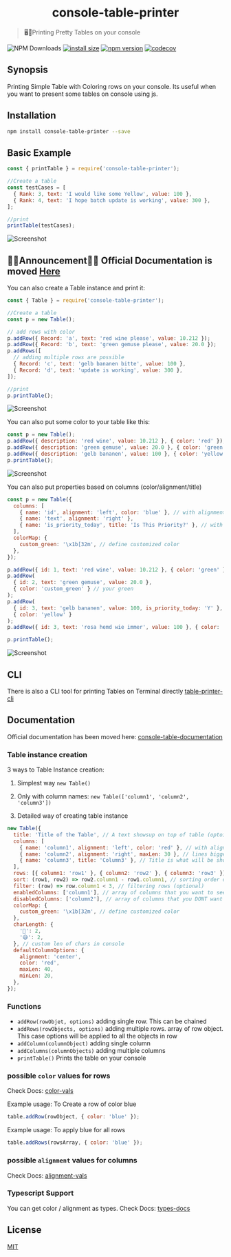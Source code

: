 <h1 align="center">console-table-printer</h1>

> 🖥️🍭Printing Pretty Tables on your console</h3>

![NPM Downloads](https://img.shields.io/npm/dw/console-table-printer)
[![install size](https://packagephobia.com/badge?p=console-table-printer)](https://packagephobia.com/result?p=console-table-printer)
[![npm version](https://badge.fury.io/js/console-table-printer.svg)](https://badge.fury.io/js/console-table-printer)
[![codecov](https://codecov.io/gh/console-table-printer/console-table-printer/graph/badge.svg?token=SWX9VBuYUs)](https://codecov.io/gh/console-table-printer/console-table-printer)


## Synopsis

Printing Simple Table with Coloring rows on your console. Its useful when you want to present some tables on console using js.

## Installation

```bash
npm install console-table-printer --save
```

## Basic Example

```javascript
const { printTable } = require('console-table-printer');

//Create a table
const testCases = [
  { Rank: 3, text: 'I would like some Yellow', value: 100 },
  { Rank: 4, text: 'I hope batch update is working', value: 300 },
];

//print
printTable(testCases);
```

![Screenshot](https://cdn.jsdelivr.net/gh/console-table-printer/console-table-printer@master/static-resources/readme-quick-1.png)

## 🚨🚨Announcement🚨🚨 Official Documentation is moved [Here](https://console-table.netlify.app/docs)

You can also create a Table instance and print it:

```javascript
const { Table } = require('console-table-printer');

//Create a table
const p = new Table();

// add rows with color
p.addRow({ Record: 'a', text: 'red wine please', value: 10.212 });
p.addRow({ Record: 'b', text: 'green gemuse please', value: 20.0 });
p.addRows([
  // adding multiple rows are possible
  { Record: 'c', text: 'gelb bananen bitte', value: 100 },
  { Record: 'd', text: 'update is working', value: 300 },
]);

//print
p.printTable();
```

![Screenshot](https://cdn.jsdelivr.net/gh/console-table-printer/console-table-printer@master/static-resources/readme-instance-1.png)

You can also put some color to your table like this:

```javascript
const p = new Table();
p.addRow({ description: 'red wine', value: 10.212 }, { color: 'red' });
p.addRow({ description: 'green gemuse', value: 20.0 }, { color: 'green' });
p.addRow({ description: 'gelb bananen', value: 100 }, { color: 'yellow' });
p.printTable();
```

![Screenshot](https://cdn.jsdelivr.net/gh/console-table-printer/console-table-printer@master/static-resources/readme-color-1.png)

You can also put properties based on columns (color/alignment/title)

```javascript
const p = new Table({
  columns: [
    { name: 'id', alignment: 'left', color: 'blue' }, // with alignment and color
    { name: 'text', alignment: 'right' },
    { name: 'is_priority_today', title: 'Is This Priority?' }, // with Title as separate Text
  ],
  colorMap: {
    custom_green: '\x1b[32m', // define customized color
  },
});

p.addRow({ id: 1, text: 'red wine', value: 10.212 }, { color: 'green' });
p.addRow(
  { id: 2, text: 'green gemuse', value: 20.0 },
  { color: 'custom_green' } // your green
);
p.addRow(
  { id: 3, text: 'gelb bananen', value: 100, is_priority_today: 'Y' },
  { color: 'yellow' }
);
p.addRow({ id: 3, text: 'rosa hemd wie immer', value: 100 }, { color: 'cyan' });

p.printTable();
```

![Screenshot](https://cdn.jsdelivr.net/gh/console-table-printer/console-table-printer@master/static-resources/readme-columns-1.png)

## CLI

There is also a CLI tool for printing Tables on Terminal directly [table-printer-cli](https://www.npmjs.com/package/table-printer-cli)

## Documentation

Official documentation has been moved here: [console-table-documentation](https://console-table.netlify.app)

### Table instance creation

3 ways to Table Instance creation:

1. Simplest way `new Table()`

2. Only with column names: `new Table(['column1', 'column2', 'column3'])`

3. Detailed way of creating table instance

```javascript
new Table({
  title: 'Title of the Table', // A text showsup on top of table (optoinal)
  columns: [
    { name: 'column1', alignment: 'left', color: 'red' }, // with alignment and color
    { name: 'column2', alignment: 'right', maxLen: 30 }, // lines bigger than this will be splitted in multiple lines
    { name: 'column3', title: 'Column3' }, // Title is what will be shown while printing, by default title = name
  ],
  rows: [{ column1: 'row1' }, { column2: 'row2' }, { column3: 'row3' }],
  sort: (row1, row2) => row2.column1 - row1.column1, // sorting order of rows (optional), this is normal js sort function for Array.sort
  filter: (row) => row.column1 < 3, // filtering rows (optional)
  enabledColumns: ['column1'], // array of columns that you want to see, all other will be ignored (optional)
  disabledColumns: ['column2'], // array of columns that you DONT want to see, these will always be hidden
  colorMap: {
    custom_green: '\x1b[32m', // define customized color
  },
  charLength: {
    '👋': 2,
    '😅': 2,
  }, // custom len of chars in console
  defaultColumnOptions: {
    alignment: 'center',
    color: 'red',
    maxLen: 40,
    minLen: 20,
  },
});
```

### Functions

- `addRow(rowObjet, options)` adding single row. This can be chained
- `addRows(rowObjects, options)` adding multiple rows. array of row object. This case options will be applied to all the objects in row
- `addColumn(columnObject)` adding single column
- `addColumns(columnObjects)` adding multiple columns
- `printTable()` Prints the table on your console

### possible `color` values for rows

Check Docs: [color-vals](https://console-table.netlify.app/docs/doc-color)

Example usage: To Create a row of color blue

```js
table.addRow(rowObject, { color: 'blue' });
```

Example usage: To apply blue for all rows

```js
table.addRows(rowsArray, { color: 'blue' });
```

### possible `alignment` values for columns

Check Docs: [alignment-vals](https://console-table.netlify.app/docs/doc-alignment)

### Typescript Support

You can get color / alignment as types. Check Docs: [types-docs](https://console-table.netlify.app/docs/doc-typescript)

## License

[MIT](https://github.com/console-table-printer/console-table-printer/blob/master/LICENSE)
